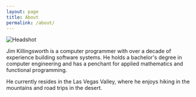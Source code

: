 ```yaml
---
layout: page
title: About
permalink: /about/
---
```


<p class="floating">
<img src="{% datauri ./assets/img/_headshot-utah.jpg %}" alt="Headshot" />
</p>

Jim Killingsworth is a computer programmer with over a decade of experience building software systems. He holds a bachelor's degree in computer engineering and has a penchant for applied mathematics and functional programming.

He currently resides in the Las Vegas Valley, where he enjoys hiking in the mountains and road trips in the desert.

